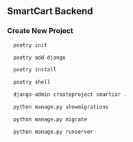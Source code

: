 ## SmartCart Backend

### Create New Project

```bash
  poetry init
```

```bash
  poetry add django
```
```bash
  poetry install
```

```bash
  poetry shell
```

```bash
  django-admin createproject smartcar .
```

```bash
  python manage.py showmigrations
```

```bash
  python manage.py migrate
```

```bash
  python manage.py runserver
```
